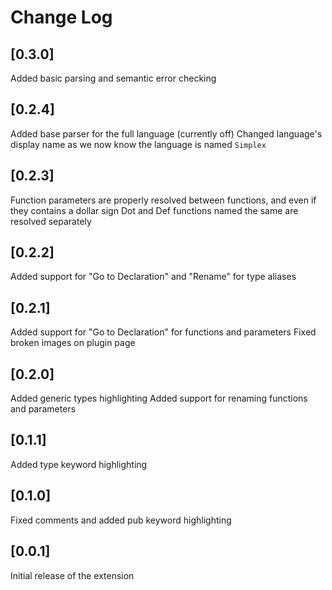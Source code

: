 # Change Log

## [0.3.0]

Added basic parsing and semantic error checking

## [0.2.4]

Added base parser for the full language (currently off)
Changed language's display name as we now know the language is named `Simplex`

## [0.2.3]

Function parameters are properly resolved between functions, and even if they contains a dollar sign
Dot and Def functions named the same are resolved separately

## [0.2.2]

Added support for "Go to Declaration" and "Rename" for type aliases

## [0.2.1]

Added support for "Go to Declaration" for functions and parameters
Fixed broken images on plugin page

## [0.2.0]

Added generic types highlighting
Added support for renaming functions and parameters

## [0.1.1]

Added type keyword highlighting

## [0.1.0]

Fixed comments and added pub keyword highlighting

## [0.0.1]

Initial release of the extension